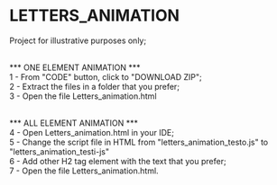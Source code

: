 # LETTERS_ANIMATION
Project for illustrative purposes only;<br><br>

*** ONE ELEMENT ANIMATION ***<br>
1 - From "CODE" button, click to "DOWNLOAD ZIP";<br>
2 - Extract the files in a folder that you prefer;<br>
3 - Open the file Letters_animation.html<br><br>

*** ALL ELEMENT ANIMATION ***<br>
4 - Open Letters_animation.html in your IDE;<br>
5 - Change the script file in HTML from "letters_animation_testo.js" to "letters_animation_testi-js"<br>
6 - Add other H2 tag element with the text that you prefer;<br>
7 - Open the file Letters_animation.html.
